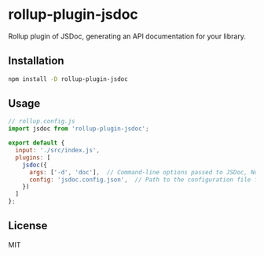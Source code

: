 # rollup-plugin-jsdoc

Rollup plugin of JSDoc, generating an API documentation for your library.


## Installation

```bash
npm install -D rollup-plugin-jsdoc
```

## Usage

```js
// rollup.config.js
import jsdoc from 'rollup-plugin-jsdoc';

export default {
  input: './src/index.js',
  plugins: [
    jsdoc({
      args: ['-d', 'doc'],  // Command-line options passed to JSDoc, Note: use "config" to indicate configuration file, do not use "-c" or "--configure" in "args"
      config: 'jsdoc.config.json',  // Path to the configuration file for JSDoc. Default: jsdoc.json
    })
  ]
};
```

## License

MIT